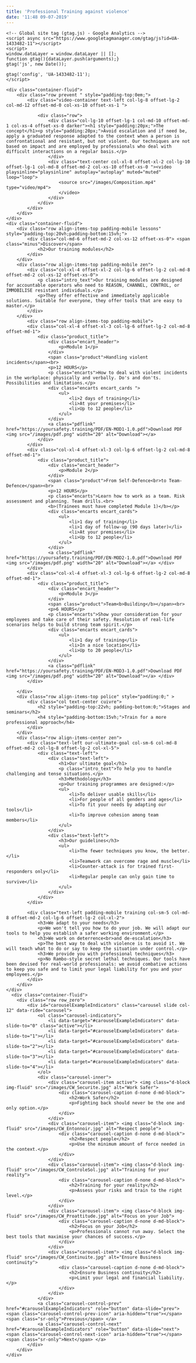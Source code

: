 ```yaml
---
title: 'Professional Training against violence'
date: '11:48 09-07-2019'
---
```


<html lang="en">

<head>
    <meta charset="utf-8">
    <meta http-equiv="X-UA-Compatible" content="IE=edge">
    <meta name="viewport" content="width=device-width, initial-scale=1, maximum-scale=1, user-scalable=no">
    <title>Your Safety Training - For safer working environments hospital 118 police schools firemen nurses</title>
    <meta name="description" content="We focus on problem solving to setup safer working environments.">
    <meta name="" keywords="safety, security, training, lessons, workplace, work, violence, hospital, schools, self-defence">
    <!-- Bootstrap -->
    <link rel="stylesheet" href=/scss/bootstrap-4.0.0.css">
    <link rel="stylesheet" href=/scss/bluecells.css">
    <link rel="stylesheet" href="https://use.typekit.net/rqs1uhe.css">
    <link rel="stylesheet" href=/scss/responsive.css">

    <!-- Global site tag (gtag.js) - Google Analytics -->
    <script async src="https://www.googletagmanager.com/gtag/js?id=UA-1433482-11"></script>
    <script>
    window.dataLayer = window.dataLayer || [];
    function gtag(){dataLayer.push(arguments);}
    gtag('js', new Date());

    gtag('config', 'UA-1433482-11');
    </script>

</head>

<body>
 


    <div class="container-fluid">
        <div class="row prevent " style="padding-top:0em;">
            <div class="video-container text-left col-lg-8 offset-lg-2 col-md-12 offset-md-0 col-xs-10 offset-xs-1 ">

				<div class="row">
                    <div class="col-lg-10 offset-lg-1 col-md-10 offset-md-1 col-xs-4 offset-xs-0 darker"><h1 style="padding:20px;">The concept</h1><p style="padding:20px;">Avoid escalation and if need be, apply a graduated response adapted to the context when a person is confrontational and resistant, but not violent. Our techniques are not based on impact and are employed by professionals who deal with difficult interactions on a regular basis.</p>
                    </div>
                    <div class="text-center col-xl-8 offset-xl-2 col-lg-10 offset-lg-1 col-md-8 offset-md-2 col-xs-10 offset-xs-0 "><video playsinline="playsinline" autoplay="autoplay" muted="muted" loop="loop">
                        <source src="/images/Composition.mp4" type="video/mp4">
                        </video>
                    </div>
                </div>
            </div>
        </div>
    </div>
    <div class="container-fluid">
        <div class="row align-items-top padding-mobile lessons" style="padding-top:20vh;padding-bottom:15vh;">
            <div class="col-md-6 offset-md-2 col-xs-12 offset-xs-0"> <span class="minus">Discover</span>
                <h2>Our training modules</h2>
            </div>
        </div>
        <div class="row align-items-top padding-mobile zen">
            <div class="col-xl-4 offset-xl-2 col-lg-6 offset-lg-2 col-md-8 offset-md-2 col-xs-12 offset-xs-0">
                <p class="intro_text">Our training modules are designed for accountable operators who need to REASON, CHANNEL, CONTROL, or IMMOBILISE resistant individuals.</p>
                <p>They offer effective and immediately applicable solutions. Suitable for everyone, they offer tools that are easy to master.</p>
            </div>
        </div>
            <div class="row align-items-top padding-mobile">
            <div class="col-xl-4 offset-xl-3 col-lg-6 offset-lg-2 col-md-8 offset-md-1">
                <div class="product_title">
                    <div class="encart_header">
                        <p>Module 1</p>
                    </div>
                    <span class="product">Handling violent incidents</span><br>
                    <p>12 HOURS</p>
                    <p class="encarts">How to deal with violent incidents in the workplace: physically and verbally. Do's and don'ts. Possibilities and limitations.</p>
                    <div class="encarts encart_cards ">
                        <ul>
                            <li>2 days of training</li>
                            <li>At your premises</li>
                            <li>Up to 12 people</li>
                        </ul>
                    </div>
                    <a class="pdflink" href="https://yoursafety.training/PDF/EN-MOD1-1.0.pdf">Download PDF <img src="/images/pdf.png" width="20" alt="Download"></a>
                </div>
            </div>
            <div class="col-xl-4 offset-xl-3 col-lg-6 offset-lg-2 col-md-8 offset-md-1">
                <div class="product_title">
                    <div class="encart_header">
                        <p>Module 2</p>
                    </div>
                    <span class="product">From Self-Defence<br>to Team-Defence</span><br>
                    <p>12 HOURS</p>
                    <p class="encarts">Learn how to work as a team. Risk assessment and planning. Team drills.<br>
					<b>(Trainees must have completed Module 1)</b></p>
                    <div class="encarts encart_cards">
                        <ul>
                            <li>1 day of training</li>
                            <li>1 day of follow-up (90 days later)</li>
                            <li>At your premises</li>
                            <li>Up to 12 people</li>
                        </ul>
                    </div>
                    <a class="pdflink" href="https://yoursafety.training/PDF/EN-MOD2-1.0.pdf">Download PDF <img src="/images/pdf.png" width="20" alt="Download"></a> </div>
            </div>
            <div class="col-xl-4 offset-xl-3 col-lg-6 offset-lg-2 col-md-8 offset-md-1">
                <div class="product_title">
                    <div class="encart_header">
                        <p>Module 3</p>
                    </div>
                    <span class="product">Team<b>Building</b></span><br>
                    <p>6 HOURS</p>
                    <p class="encarts">Show your consideration for your employees and take care of their safety. Resolution of real-life scenarios helps to build strong team spirit.</p>
                    <div class="encarts encart_cards">
                        <ul>
                            <li>1 day of training</li>
                            <li>In a nice location</li>
                            <li>Up to 20 people</li>
                        </ul>
                    </div>
                    <a class="pdflink" href="https://yoursafety.training/PDF/EN-MOD3-1.0.pdf">Download PDF <img src="/images/pdf.png" width="20" alt="Download"></a> </div>
            </div>

        </div>
        <div class="row align-items-top police" style="padding:0;" >
            <div class="col text-center cuivre">
                <h2 style="padding-top:22vh; padding-bottom:0;">Stages and seminars</h2>
                <h4 style="padding-bottom:15vh;">Train for a more professional approach</h4>
            </div>
        </div>
        <div class="row align-items-center zen">
            <div class="text-left our-ultimate-goal col-sm-6 col-md-8 offset-md-2 col-lg-8 offset-lg-2 col-xl-5">
                <div class="text-left">
                    <div class="text-left">
                        <h1>Our ultimate goal</h1>
                        <p class="intro_text">To help you to handle challenging and tense situations.</p>
						<h3>Methodology</h3>
                        <p>Our training programmes are designed:</p>
                        <ul>
                            <li>To deliver usable skills</li>
                            <li>For people of all genders and ages</li>
                            <li>To fit your needs by adapting our tools</li>
                            <li>To improve cohesion among team members</li>
                        </ul>
                    </div>
                    <div class="text-left">
                        <h3>Our guidelines</h3>
                        <ul>
                            <li>The fewer techniques you know, the better.</li>
                            <li>Teamwork can overcome rage and muscle</li>
                            <li>Counter-attack is for trained first-responders only</li>
                            <li>Regular people can only gain time to survive</li>
                        </ul>
                    </div>
                </div>
            </div>

            <div class="text-left padding-mobile training col-sm-5 col-md-8 offset-md-2 col-lg-6 offset-lg-2 col-xl-2">
                <h3>We adapt to your needs</h3>
                <p>We won't tell you how to do your job. We will adapt our tools to help you establish a safer working environment.</p>
                <h3>We work on deterrence<br>and de-escalation</h3>
                <p>The best way to deal with violence is to avoid it. We will teach what to do or say to keep the situation under control.</p>
                <h3>We provide you with professional techniques</h3>
                <p>No Rambo-style secret lethal techniques. Our tools have been devised for real-world professionals: we avoid combative actions to keep you safe and to limit your legal liability for you and your employees.</p>
            </div>
        </div>
    </div>
      <div class="container-fluid">
        <div class="row row_zero">
            <div id="carouselExampleIndicators" class="carousel slide col-12" data-ride="carousel">
                <ol class="carousel-indicators">
                    <li data-target="#carouselExampleIndicators" data-slide-to="0" class="active"></li>
                    <li data-target="#carouselExampleIndicators" data-slide-to="1"></li>
                    <li data-target="#carouselExampleIndicators" data-slide-to="2"></li>
                    <li data-target="#carouselExampleIndicators" data-slide-to="3"></li>
                    <li data-target="#carouselExampleIndicators" data-slide-to="4"></li>
                </ol>
                <div class="carousel-inner">
                    <div class="carousel-item active"> <img class="d-block img-fluid" src="/images/CW_Securite.jpg" alt="Work Safer">
                        <div class="carousel-caption d-none d-md-block">
                            <h2>Work Safer</h2>
                            <p>Fighting back should never be the one and only option.</p>
                        </div>
                    </div>
                    <div class="carousel-item"> <img class="d-block img-fluid" src="/images/CW_Entonnoir.jpg" alt="Respect people">
                        <div class="carousel-caption d-none d-md-block">
                            <h2>Respect people</h2>
                            <p>Use the minimum amount of force needed in the context.</p>
                        </div>
                    </div>
                    <div class="carousel-item"> <img class="d-block img-fluid" src="/images/CW_ControleSol.jpg" alt="Training for your reality">
                        <div class="carousel-caption d-none d-md-block">
                            <h2>Training for your reality</h2>
                            <p>Assess your risks and train to the right level.</p>
                        </div>
                    </div>
                    <div class="carousel-item"> <img class="d-block img-fluid" src="/images/CW_Proattitude.jpg" alt="Focus on your Job">
                        <div class="carousel-caption d-none d-md-block">
                            <h2>Focus on your Job</h2>
                            <p>Professionals cannot run away. Select the best tools that maximise your chances of success.</p>
                        </div>
                    </div>
                    <div class="carousel-item"> <img class="d-block img-fluid" src="/images/CW_Continuite.jpg" alt="Ensure Business continuity">
                        <div class="carousel-caption d-none d-md-block">
                            <h2>Ensure Business continuity</h2>
                            <p>Limit your legal and financial liability.</p>
                        </div>
                    </div>
                </div>
                <a class="carousel-control-prev" href="#carouselExampleIndicators" role="button" data-slide="prev"> <span class="carousel-control-prev-icon" aria-hidden="true"></span> <span class="sr-only">Previous</span> </a>
                <a class="carousel-control-next" href="#carouselExampleIndicators" role="button" data-slide="next"> <span class="carousel-control-next-icon" aria-hidden="true"></span> <span class="sr-only">Next</span> </a>
            </div>
        </div>
    </div>


</body>
<!-- jQuery (necessary for Bootstrap's JavaScript plugins) -->
<script src="js/jquery-3.2.1.min.js"></script>

<!-- Video background) -->
<script src="js/video.js"></script>
<!-- Include all compiled plugins (below), or include individual files as needed -->
<script src="js/popper.min.js"></script>
<script src="js/bootstrap-4.0.0.js"></script>

</html>
